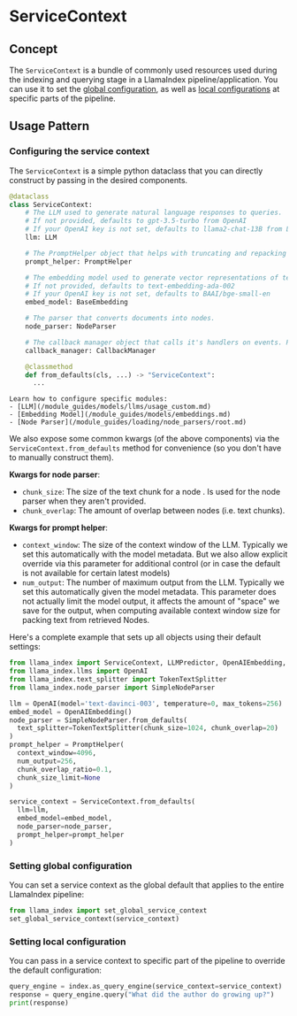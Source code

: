 # ServiceContext

## Concept

The `ServiceContext` is a bundle of commonly used resources used during the indexing and querying stage in a LlamaIndex pipeline/application.
You can use it to set the [global configuration](#setting-global-configuration), as well as [local configurations](#setting-local-configuration) at specific parts of the pipeline.

## Usage Pattern

### Configuring the service context

The `ServiceContext` is a simple python dataclass that you can directly construct by passing in the desired components.

```python
@dataclass
class ServiceContext:
    # The LLM used to generate natural language responses to queries.
    # If not provided, defaults to gpt-3.5-turbo from OpenAI
    # If your OpenAI key is not set, defaults to llama2-chat-13B from Llama.cpp
    llm: LLM

    # The PromptHelper object that helps with truncating and repacking text chunks to fit in the LLM's context window.
    prompt_helper: PromptHelper

    # The embedding model used to generate vector representations of text.
    # If not provided, defaults to text-embedding-ada-002
    # If your OpenAI key is not set, defaults to BAAI/bge-small-en
    embed_model: BaseEmbedding

    # The parser that converts documents into nodes.
    node_parser: NodeParser

    # The callback manager object that calls it's handlers on events. Provides basic logging and tracing capabilities.
    callback_manager: CallbackManager

    @classmethod
    def from_defaults(cls, ...) -> "ServiceContext":
      ...
```

```{tip}
Learn how to configure specific modules:
- [LLM](/module_guides/models/llms/usage_custom.md)
- [Embedding Model](/module_guides/models/embeddings.md)
- [Node Parser](/module_guides/loading/node_parsers/root.md)
```

We also expose some common kwargs (of the above components) via the `ServiceContext.from_defaults` method
for convenience (so you don't have to manually construct them).

**Kwargs for node parser**:

- `chunk_size`: The size of the text chunk for a node . Is used for the node parser when they aren't provided.
- `chunk_overlap`: The amount of overlap between nodes (i.e. text chunks).

**Kwargs for prompt helper**:

- `context_window`: The size of the context window of the LLM. Typically we set this
  automatically with the model metadata. But we also allow explicit override via this parameter
  for additional control (or in case the default is not available for certain latest
  models)
- `num_output`: The number of maximum output from the LLM. Typically we set this
  automatically given the model metadata. This parameter does not actually limit the model
  output, it affects the amount of "space" we save for the output, when computing
  available context window size for packing text from retrieved Nodes.

Here's a complete example that sets up all objects using their default settings:

```python
from llama_index import ServiceContext, LLMPredictor, OpenAIEmbedding, PromptHelper
from llama_index.llms import OpenAI
from llama_index.text_splitter import TokenTextSplitter
from llama_index.node_parser import SimpleNodeParser

llm = OpenAI(model='text-davinci-003', temperature=0, max_tokens=256)
embed_model = OpenAIEmbedding()
node_parser = SimpleNodeParser.from_defaults(
  text_splitter=TokenTextSplitter(chunk_size=1024, chunk_overlap=20)
)
prompt_helper = PromptHelper(
  context_window=4096,
  num_output=256,
  chunk_overlap_ratio=0.1,
  chunk_size_limit=None
)

service_context = ServiceContext.from_defaults(
  llm=llm,
  embed_model=embed_model,
  node_parser=node_parser,
  prompt_helper=prompt_helper
)
```

### Setting global configuration

You can set a service context as the global default that applies to the entire LlamaIndex pipeline:

```python
from llama_index import set_global_service_context
set_global_service_context(service_context)
```

### Setting local configuration

You can pass in a service context to specific part of the pipeline to override the default configuration:

```python
query_engine = index.as_query_engine(service_context=service_context)
response = query_engine.query("What did the author do growing up?")
print(response)
```
